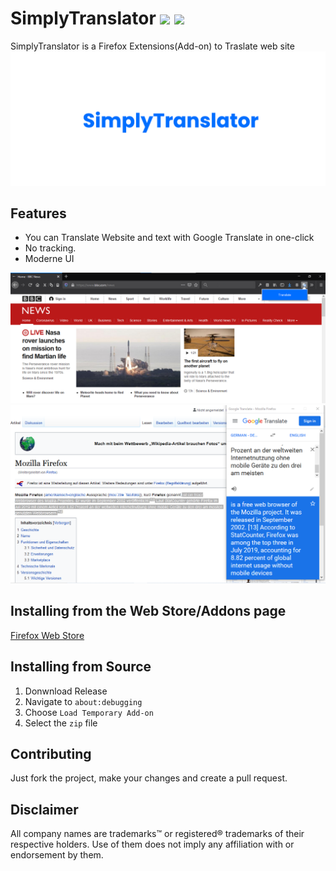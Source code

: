# SimplyTranslator ![](https://img.shields.io/amo/v/simplytranslator?style=plastic) ![](https://img.shields.io/github/last-commit/3Samourai/SimplyTranslator?style=plastic)
SimplyTranslator is a Firefox Extensions(Add-on) to Traslate web site 
![Banner](https://raw.githubusercontent.com/3Samourai/SimplyTranslator/master/banner.png)

## Features
* You can Translate Website and text with Google Translate in one-click
* No tracking.
* Moderne UI

![Screenshot](https://raw.githubusercontent.com/3Samourai/SimplyTranslator/master/Screenshot.png)
![Screenshot2](https://raw.githubusercontent.com/3Samourai/SimplyTranslator/master/Screenshot2.png)

## Installing from the Web Store/Addons page
[Firefox Web Store](https://addons.mozilla.org/en/firefox/addon/simplytranslator/)

## Installing from Source
1. Donwnload Release
2. Navigate to `about:debugging`
3. Choose `Load Temporary Add-on`
4. Select the `zip` file

## Contributing
Just fork the project, make your changes and create a pull request.

## Disclaimer
All company names are trademarks™ or registered® trademarks of their respective holders. 
Use of them does not imply any affiliation with or endorsement by them.
